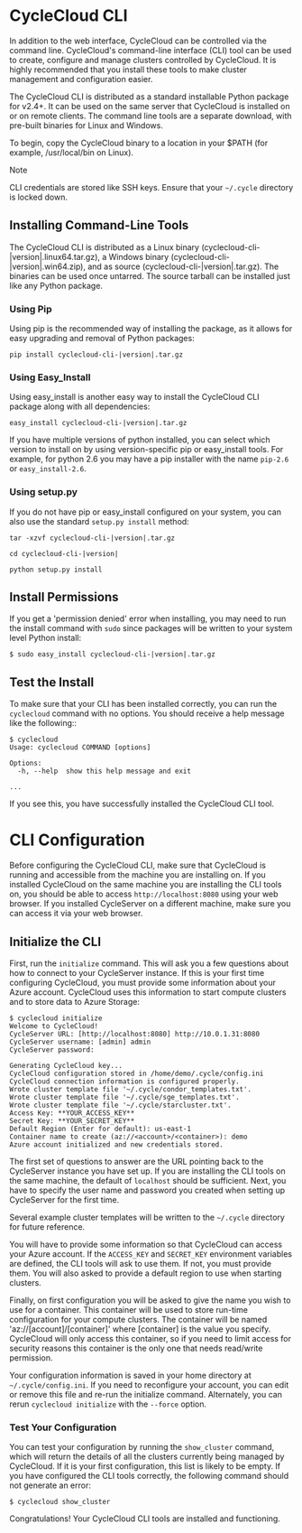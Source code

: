 # CycleCloud CLI

In addition to the web interface, CycleCloud can be controlled via the command line.
CycleCloud's command-line interface (CLI) tool can be used to create, configure and
manage clusters controlled by CycleCloud. It is highly recommended that you install
these tools to make cluster management and configuration easier.

The CycleCloud CLI is distributed as a standard installable Python package for v2.4+.
It can be used on the same server that CycleCloud is installed on or on remote clients. The command line tools are a separate download, with pre-built binaries for Linux and Windows.

To begin, copy the CycleCloud binary to a location in your $PATH (for example, /usr/local/bin on Linux).

>[!Note]
>CLI credentials are stored like SSH keys. Ensure that your `~/.cycle` directory is locked down.

## Installing Command-Line Tools

The CycleCloud CLI is distributed as a Linux binary (cyclecloud-cli-|version|.linux64.tar.gz),
a Windows binary (cyclecloud-cli-|version|.win64.zip), and as source (cyclecloud-cli-|version|.tar.gz).
The binaries can be used once untarred. The source tarball can be installed just like any Python package.

### Using Pip

Using pip is the recommended way of installing the package, as it allows for easy upgrading and removal of Python packages:

    pip install cyclecloud-cli-|version|.tar.gz

### Using Easy_Install

Using easy_install is another easy way to install the CycleCloud CLI package along with all dependencies:

    easy_install cyclecloud-cli-|version|.tar.gz

If you have multiple versions of python installed, you can select which version to install on by using
version-specific pip or easy_install tools. For example, for python 2.6 you may have a pip installer with
the name ``pip-2.6`` or ``easy_install-2.6``.

### Using setup.py

If you do not have pip or easy_install configured on your system, you can also use the standard ``setup.py install`` method:

    tar -xzvf cyclecloud-cli-|version|.tar.gz

    cd cyclecloud-cli-|version|

    python setup.py install

## Install Permissions

If you get a 'permission denied' error when installing, you may need to run the install command with ``sudo`` since packages will be written to your system level Python install:

    $ sudo easy_install cyclecloud-cli-|version|.tar.gz

## Test the Install

To make sure that your CLI has been installed correctly, you can run the ``cyclecloud`` command with no options. You should receive a help message like the following::

    $ cyclecloud
    Usage: cyclecloud COMMAND [options]

    Options:
      -h, --help  show this help message and exit

    ...

If you see this, you have successfully installed the CycleCloud CLI tool.

# CLI Configuration

Before configuring the CycleCloud CLI, make sure that CycleCloud is running and accessible
from the machine you are installing on. If you installed CycleCloud on the same
machine you are installing the CLI tools on, you should be able to access ``http://localhost:8080``
using your web browser. If you installed CycleServer on a different machine, make sure you can access it via your web browser.

## Initialize the CLI

First, run the ``initialize`` command. This will ask you a few questions about how to connect to your
CycleServer instance. If this is your first time configuring CycleCloud, you must provide
some information about your Azure account. CycleCloud uses this information
to start compute clusters and to store data to Azure Storage:

    $ cyclecloud initialize
    Welcome to CycleCloud!
    CycleServer URL: [http://localhost:8080] http://10.0.1.31:8080
    CycleServer username: [admin] admin
    CycleServer password:

    Generating CycleCloud key...
    CycleCloud configuration stored in /home/demo/.cycle/config.ini
    CycleCloud connection information is configured properly.
    Wrote cluster template file '~/.cycle/condor_templates.txt'.
    Wrote cluster template file '~/.cycle/sge_templates.txt'.
    Wrote cluster template file '~/.cycle/starcluster.txt'.
    Access Key: **YOUR_ACCESS_KEY**
    Secret Key: **YOUR_SECRET_KEY**
    Default Region (Enter for default): us-east-1
    Container name to create (az://<account>/<container>): demo
    Azure account initialized and new credentials stored.

The first set of questions to answer are the URL pointing back to the CycleServer
instance you have set up. If you are installing the CLI tools on the same machine, the default of
``localhost`` should be sufficient. Next, you have to specify the user name and password
you created when setting up CycleServer for the first time.

Several example cluster templates will be written to the ``~/.cycle`` directory for future reference.

You will have to provide some information so that CycleCloud can access your Azure account.
If the ``ACCESS_KEY`` and ``SECRET_KEY`` environment variables are defined,
the CLI tools will ask to use them. If not, you must provide them. You will also
asked to provide a default region to use when starting clusters.

Finally, on first configuration you will be asked to give the name you wish to use for a container. This container will be used to store run-time configuration for your compute clusters. The container will be named 'az://[account]/[container]' where [container] is the value you specify. CycleCloud will only access this container, so if you need to limit access for security reasons this container is the only one that needs read/write permission.

Your configuration information is saved in your home directory at ``~/.cycle/config.ini``. If you need to reconfigure your account, you can edit or remove this file and re-run the initialize command. Alternately, you can rerun ``cyclecloud initialize`` with the ``--force`` option.

### Test Your Configuration

You can test your configuration by running the ``show_cluster`` command, which will return the details of all the clusters currently being managed by CycleCloud. If it is your first configuration, this list is likely to be empty. If you have configured the CLI tools correctly, the following command should not generate an error:

    $ cyclecloud show_cluster

Congratulations! Your CycleCloud CLI tools are installed and functioning.
